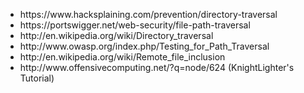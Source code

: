 <ul>
<li>https://www.hacksplaining.com/prevention/directory-traversal</li>
<li> https://portswigger.net/web-security/file-path-traversal</li>
<li>http://en.wikipedia.org/wiki/Directory_traversal</li>
<li>http://www.owasp.org/index.php/Testing_for_Path_Traversal</li>
<li>http://en.wikipedia.org/wiki/Remote_file_inclusion</li>
<li>http://www.offensivecomputing.net/?q=node/624 (KnightLighter's Tutorial)</li>
</ul>
